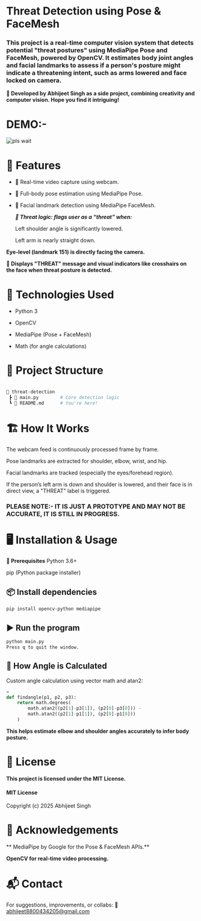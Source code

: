 # Threat Detection using Pose & FaceMesh
### This project is a real-time computer vision system that detects potential "threat postures" using MediaPipe Pose and FaceMesh, powered by OpenCV. It estimates body joint angles and facial landmarks to assess if a person's posture might indicate a threatening intent, such as arms lowered and face locked on camera.

**🎯 Developed by Abhijeet Singh as a side project, combining creativity and computer vision. Hope you find it intriguing!**


# DEMO:-

![pls wait](https://github.com/abhijeet1592006/threat-detector/blob/main/demo.gif)

# 🧠 Features
- 🎥 Real-time video capture using webcam.

- 🧍 Full-body pose estimation using MediaPipe Pose.

- 🧠 Facial landmark detection using MediaPipe FaceMesh.

  ***🎯 Threat logic: flags user as a “threat” when:***

  Left shoulder angle is significantly lowered.

  Left arm is nearly straight down.

**Eye-level (landmark 151) is directly facing the camera.**

**🚨 Displays "THREAT" message and visual indicators like crosshairs on the face when threat posture is detected.**

# 🧰 Technologies Used
- Python 3

- OpenCV

- MediaPipe (Pose + FaceMesh)

- Math (for angle calculations)


# 📂 Project Structure
```bash

📁 threat-detection
 ┣ 📄 main.py        # Core detection logic
 ┗ 📄 README.md      # You're here!

```
# 🏗️ How It Works
The webcam feed is continuously processed frame by frame.

Pose landmarks are extracted for shoulder, elbow, wrist, and hip.

Facial landmarks are tracked (especially the eyes/forehead region).

If the person’s left arm is down and shoulder is lowered, and their face is in direct view, a "THREAT" label is triggered.

### PLEASE NOTE:- IT IS JUST A PROTOTYPE AND MAY NOT BE ACCURATE, IT IS STILL IN PROGRESS.

# 🖥️ Installation & Usage
**🔧 Prerequisites**
Python 3.6+

pip (Python package installer)

## 📦 Install dependencies
```bash
pip install opencv-python mediapipe
```

## ▶️ Run the program
```bash
python main.py
Press q to quit the window.
```

## 🧮 How Angle is Calculated
Custom angle calculation using vector math and atan2:

```python
=
def findangle(p1, p2, p3):
    return math.degrees(
        math.atan2((p2[1]-p3[1]), (p2[0]-p3[0])) -
        math.atan2((p2[1]-p1[1]), (p2[0]-p1[0]))
    )

```
**This helps estimate elbow and shoulder angles accurately to infer body posture.**


# 📜 License
**This project is licensed under the MIT License.**

#### MIT License

Copyright (c) 2025 Abhijeet Singh


# 🙏 Acknowledgements
** MediaPipe by Google for the Pose & FaceMesh APIs.**

**OpenCV for real-time video processing.**


# 📬 Contact
For suggestions, improvements, or collabs:
📧 abhijeet8800434205@gmail.com
